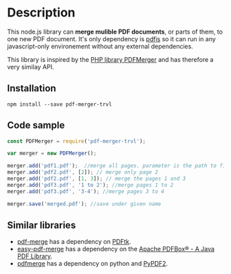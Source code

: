 # Description

This node.js library can **merge mulible PDF documents**, or parts of them, to one new PDF document. It's only dependency is [pdfjs](https://www.npmjs.com/package/pdfjs) so it can run in any javascript-only environement without any external dependencies.

This library is inspired by the [PHP library PDFMerger](https://github.com/myokyawhtun/PDFMerger) and has therefore a very similay API.

## Installation

`npm install --save pdf-merger-trvl`

## Code sample

```javascript
const PDFMerger = require('pdf-merger-trvl');

var merger = new PDFMerger();

merger.add('pdf1.pdf');  //merge all pages. parameter is the path to file and filename.
merger.add('pdf2.pdf', [2]); // merge only page 2
merger.add('pdf2.pdf', [1, 3]); // merge the pages 1 and 3
merger.add('pdf3.pdf', '1 to 2'); //merge pages 1 to 2
merger.add('pdf3.pdf', '3-4'); //merge pages 3 to 4

merger.save('merged.pdf'); //save under given name

```

## Similar libraries

* [pdf-merge](https://www.npmjs.com/package/pdf-merge) has a dependency on [PDFtk](https://www.pdflabs.com/tools/pdftk-the-pdf-toolkit/).
* [easy-pdf-merge](https://www.npmjs.com/package/easy-pdf-merge) has a dependency on the [Apache PDFBox® - A Java PDF Library](https://pdfbox.apache.org/).
* [pdfmerge](https://www.npmjs.com/package/pdfmerge) has a dependency on python and [PyPDF2](https://pythonhosted.org/PyPDF2/).
